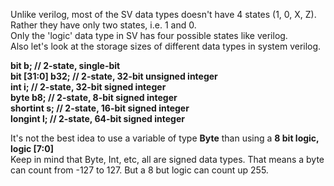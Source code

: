 Unlike verilog, most of the SV data types doesn't have 4 states (1, 0, X, Z). Rather they have only two states, i.e. 1 and 0.  
Only the 'logic' data type in SV has four possible states like verilog.  
Also let's look at the storage sizes of different data types in system verilog. 

**bit b; // 2-state, single-bit     
bit [31:0] b32; // 2-state, 32-bit unsigned integer  
int i; // 2-state, 32-bit signed integer  
byte b8; // 2-state, 8-bit signed integer  
shortint s; // 2-state, 16-bit signed integer  
longint l; // 2-state, 64-bit signed integer**

It's not the best idea to use a variable of type **Byte** than using a **8 bit logic, logic [7:0]**  
Keep in mind that Byte, Int, etc, all are signed data types. That means a byte can count from -127 to 127. But a 8 but logic can count up
255.
